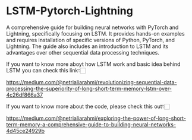 # LSTM-Pytorch-Lightning
A comprehensive guide for building neural networks with PyTorch and Lightning, specifically focusing on LSTM. It provides hands-on examples and requires installation of specific versions of Python, PyTorch, and Lightning. The guide also includes an introduction to LSTM and its advantages over other sequential data processing techniques.

If you want to know more aboyt how LSTM work and basic idea behind LSTM you can check this link👇🏻

https://medium.com/@netrialiarahmi/revolutionizing-sequential-data-processing-the-superiority-of-long-short-term-memory-lstm-over-4c26df866a37

If you want to know more about the code, please check this out👇🏻

https://medium.com/@netrialiarahmi/exploring-the-power-of-long-short-term-memory-a-comprehensive-guide-to-building-neural-networks-4d45ce24929b
